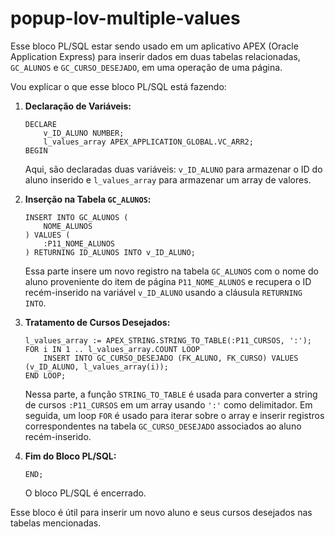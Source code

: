 # popup-lov-multiple-values
Esse bloco PL/SQL estar sendo usado em um aplicativo APEX (Oracle Application Express) para inserir dados em duas tabelas relacionadas, `GC_ALUNOS` e `GC_CURSO_DESEJADO`, em uma operação de uma página.

Vou explicar o que esse bloco PL/SQL está fazendo:

1. **Declaração de Variáveis:**
    ```plsql
    DECLARE
        v_ID_ALUNO NUMBER;
        l_values_array APEX_APPLICATION_GLOBAL.VC_ARR2;
    BEGIN
    ```
    Aqui, são declaradas duas variáveis: `v_ID_ALUNO` para armazenar o ID do aluno inserido e `l_values_array` para armazenar um array de valores.

2. **Inserção na Tabela `GC_ALUNOS`:**
    ```plsql
    INSERT INTO GC_ALUNOS (
        NOME_ALUNOS
    ) VALUES (
        :P11_NOME_ALUNOS
    ) RETURNING ID_ALUNOS INTO v_ID_ALUNO;
    ```
    Essa parte insere um novo registro na tabela `GC_ALUNOS` com o nome do aluno proveniente do item de página `P11_NOME_ALUNOS` e recupera o ID recém-inserido na variável `v_ID_ALUNO` usando a cláusula `RETURNING INTO`.

3. **Tratamento de Cursos Desejados:**
    ```plsql
    l_values_array := APEX_STRING.STRING_TO_TABLE(:P11_CURSOS, ':');
    FOR i IN 1 .. l_values_array.COUNT LOOP
        INSERT INTO GC_CURSO_DESEJADO (FK_ALUNO, FK_CURSO) VALUES (v_ID_ALUNO, l_values_array(i));
    END LOOP;
    ```
    Nessa parte, a função `STRING_TO_TABLE` é usada para converter a string de cursos `:P11_CURSOS` em um array usando `':'` como delimitador. Em seguida, um loop `FOR` é usado para iterar sobre o array e inserir registros correspondentes na tabela `GC_CURSO_DESEJADO` associados ao aluno recém-inserido.

4. **Fim do Bloco PL/SQL:**
    ```plsql
    END;
    ```
    O bloco PL/SQL é encerrado.

Esse bloco é útil para inserir um novo aluno e seus cursos desejados nas tabelas mencionadas.
